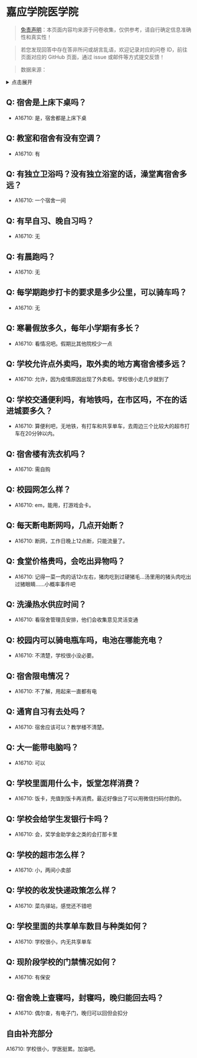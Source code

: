# 嘉应学院医学院

> [免责声明](https://colleges.chat/#_3)：本页面内容均来源于问卷收集，仅供参考，请自行确定信息准确性和真实性！

> 若您发现回答中存在答非所问或胡言乱语，欢迎记录对应的问卷 ID，前往页面对应的 GitHub 页面，通过 issue 或邮件等方式提交反馈！

> 数据来源：

<details><summary>点击展开</summary>
<ul>
<li>A16710: 匿名 (2023 年 01 月)</li>
</ul>
</details>

## Q: 宿舍是上床下桌吗？

- A16710: 是，宿舍都是上床下桌

## Q: 教室和宿舍有没有空调？

- A16710: 有

## Q: 有独立卫浴吗？没有独立浴室的话，澡堂离宿舍多远？

- A16710: 一个宿舍一间

## Q: 有早自习、晚自习吗？

- A16710: 无

## Q: 有晨跑吗？

- A16710: 无

## Q: 每学期跑步打卡的要求是多少公里，可以骑车吗？

- A16710: 无

## Q: 寒暑假放多久，每年小学期有多长？

- A16710: 看情况吧。假期比其他院校少一点

## Q: 学校允许点外卖吗，取外卖的地方离宿舍楼多远？

- A16710: 允许，因为疫情原因出现了外卖柜。学校很小走几步就到了

## Q: 学校交通便利吗，有地铁吗，在市区吗，不在的话进城要多久？

- A16710: 算便利吧，无地铁，有打车和共享单车，去周边三个比较大的超市打车在20分钟以内。

## Q: 宿舍楼有洗衣机吗？

- A16710: 需自购

## Q: 校园网怎么样？

- A16710: em，能用，打游戏会卡。

## Q: 每天断电断网吗，几点开始断？

- A16710: 断网，工作日晚上12点断，只能流量了。

## Q: 食堂价格贵吗，会吃出异物吗？

- A16710: 记得一菜一肉的话12r左右，猪肉吃到过硬猪毛…汤里用的猪头肉吃出过猪眼睛……小概率事件吧

## Q: 洗澡热水供应时间？

- A16710: 看宿舍管理员安排，他们会收集意见灵活变通

## Q: 校园内可以骑电瓶车吗，电池在哪能充电？

- A16710: 不清楚，学校很小没必要。

## Q: 宿舍限电情况？

- A16710: 不了解，用起来一直都有电

## Q: 通宵自习有去处吗？

- A16710: 宿舍应该可以？教学楼不清楚。

## Q: 大一能带电脑吗？

- A16710: 可以

## Q: 学校里面用什么卡，饭堂怎样消费？

- A16710: 饭卡，充值到饭卡再消费。最近好像出了可以用微信扫码付款的。

## Q: 学校会给学生发银行卡吗？

- A16710: 会，奖学金助学金之类的会打那卡里

## Q: 学校的超市怎么样？

- A16710: 小，两间小卖部

## Q: 学校的收发快递政策怎么样？

- A16710: 菜鸟驿站，感觉还不错吧

## Q: 学校里面的共享单车数目与种类如何？

- A16710: 学校很小，内无共享单车

## Q: 现阶段学校的门禁情况如何？

- A16710: 有保安

## Q: 宿舍晚上查寝吗，封寝吗，晚归能回去吗？

- A16710: 偶尔查，有电子门，晚归可以回但会扣分

## 自由补充部分

A16710: 学校很小，学医挺累。加油吧。